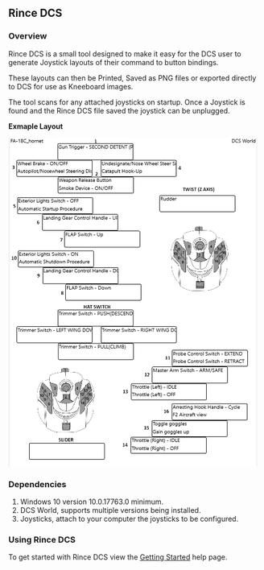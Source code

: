 ﻿## Rince DCS

### Overview

Rince DCS is a small tool designed to make it easy for the DCS user to generate Joystick layouts of their command to button bindings.

These layouts can then be Printed, Saved as PNG files or exported directly to DCS for use as Kneeboard images.

The tool scans for any attached joysticks on startup. Once a Joystick is found and the Rince DCS file saved the joystick can be unplugged.

**Exmaple Layout**

![Example Layout](ExampleLayout.png)

### Dependencies

1. Windows 10 version 10.0.17763.0 minimum.
1. DCS World, supports multiple versions being installed.
1. Joysticks, attach to your computer the joysticks to be configured.

### Using Rince DCS

To get started with Rince DCS view the [Getting Started](GettingStarted.md) help page.

